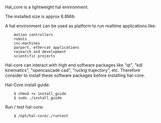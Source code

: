 Hal_core is a lightweight hal environment.

The installed size is approx 6.8Mib

A hal environment can be used as platform to run realtime applications like:

		motion controllers 
		robots
		cnc-machines 
		parport, ethercat applications
		research and development 
		scientific projects
	   
Hal-core can interact with high end software packages like "qt", "kdl kinematics", "opencascade cad", "ruckig trajectory", etc.
Therefore consider to install these software packages before installing hal-core. 

Hal-Core install guide:

		$ chmod +x install_guide
		$ sudo ./install_guide
	
Run / test hal-core:

		$ /opt/hal-core/./runtest
